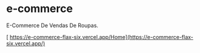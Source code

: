 # e-commerce
 E-Commerce De Vendas De Roupas.


[ https://e-commerce-flax-six.vercel.app/Home](https://e-commerce-flax-six.vercel.app/)
